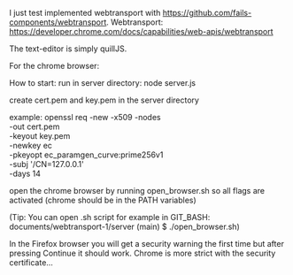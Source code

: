 I just test implemented webtransport with https://github.com/fails-components/webtransport.
Webtransport: https://developer.chrome.com/docs/capabilities/web-apis/webtransport

The text-editor is simply quillJS.

For the chrome browser:

How to start: run in server directory: node server.js

create cert.pem and key.pem in the server directory

example: openssl req -new -x509 -nodes \
    -out cert.pem \
    -keyout key.pem \
    -newkey ec \
    -pkeyopt ec_paramgen_curve:prime256v1 \
    -subj '/CN=127.0.0.1' \
    -days 14
    
open the chrome browser by running open_browser.sh so all flags are activated (chrome should be in the PATH variables)

(Tip: You can open .sh script for example in GIT_BASH: documents/webtransport-1/server (main) $ ./open_browser.sh)

In the Firefox browser you will get a security warning the first time but after pressing Continue it should work. Chrome is more strict with the security certificate...
